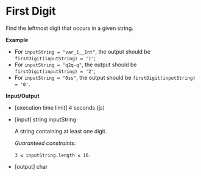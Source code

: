 # First Digit

Find the leftmost digit that occurs in a given string.

**Example**

- For `inputString = "var_1__Int"`, the output should be
`firstDigit(inputString) = '1'`;
- For `inputString = "q2q-q"`, the output should be
`firstDigit(inputString) = '2'`;
- For `inputString = "0ss"`, the output should be
`firstDigit(inputString) = '0'`.

**Input/Output**

- [execution time limit] 4 seconds (js)

- [input] string inputString

    A string containing at least one digit.

    *Guaranteed constraints:*

    `3 ≤ inputString.length ≤ 10`.

- [output] char